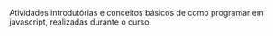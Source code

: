 Atividades introdutórias e conceitos básicos de como programar em javascript, realizadas durante o curso.
